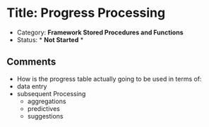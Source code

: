 # Title: Progress Processing
- Category: **Framework Stored Procedures and Functions**
- Status: * **Not Started** *

## Comments
- How is the progress table actually going to be used in terms of:
 - data entry
 - subsequent Processing
   - aggregations
   - predictives
   - suggestions
